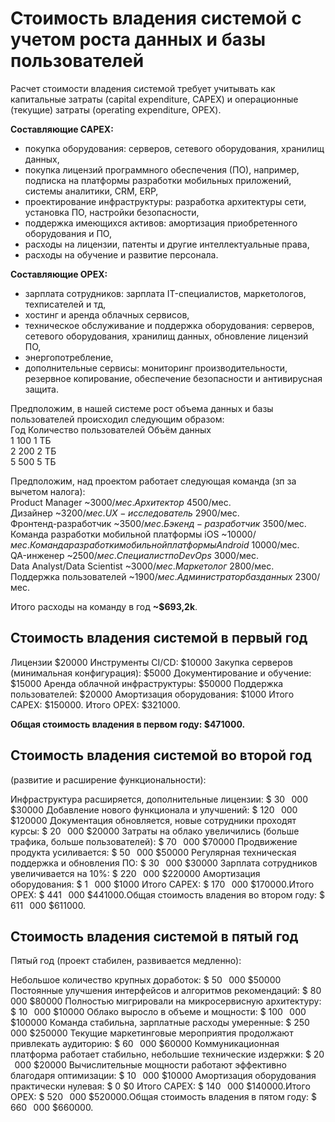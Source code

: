 # Стоимость владения системой с учетом роста данных и базы пользователей

Расчет стоимости владения системой требует учитывать как капитальные затраты (capital expenditure, CAPEX) и операционные (текущие) затраты (operating expenditure, OPEX).

**Составляющие CAPEX:**
- покупка оборудования: серверов, сетевого оборудования, хранилищ данных,
- покупка лицензий программного обеспечения (ПО), например, подписка на платформы разработки мобильных приложений, системы аналитики, CRM, ERP,
- проектирование инфраструктуры: разработка архитектуры сети, установка ПО, настройки безопасности,
- поддержка имеющихся активов: амортизация приобретенного оборудования и ПО,
- расходы на лицензии, патенты и другие интеллектуальные права,
- расходы на обучение и развитие персонала. 

**Составляющие OPEX:**
- зарплата сотрудников: зарплата IT-специалистов, маркетологов, техписателей и тд,
- хостинг и аренда облачных сервисов,
- техническое обслуживание и поддержка оборудования: серверов, сетевого оборудования, хранилищ данных, обновление лицензий ПО, 
- энергопотребление,
- дополнительные сервисы: мониторинг производительности, резервное копирование, обеспечение безопасности и антивирусная защита.

Предположим, в нашей системе рост объема данных и базы пользователей происходил следующим образом:  
Год	Количество пользователей	Объём данных  
1	100	1 ТБ  
2	200	2 ТБ  
5	500	5 ТБ  

Предположим, над проектом работает следующая команда (зп за вычетом налога):  
Product Manager ~$3000/мес.  
Архитектор ~$4500/мес.  
Дизайнер ~$3200/мес.  
UX-исследователь ~$2900/мес.  
Фронтенд-разработчик ~$3500/мес.  
Бэкенд-разработчик ~$3500/мес.  
Команда разработки мобильной платформы iOS ~$10000/мес.  
Команда разработки мобильной платформы Android ~$10000/мес.  
QA-инженер ~$2500/мес.  
Специалист по DevOps ~$3000/мес.  
Data Analyst/Data Scientist ~$3000/мес.  
Маркетолог ~$2800/мес.  
Поддержка пользователей ~$1900/мес.  
Администратор баз данных ~$2300/мес.  

Итого расходы на команду в год **~$693,2k**.

## Стоимость владения системой в первый год

Лицензии $20000
Инструменты CI/CD: $10000
Закупка серверов (минимальная конфигурация): $5000
Документирование и обучение: $15000
Аренда облачной инфраструктуры: $50000
Поддержка пользователей: $20000
Амортизация оборудования: $1000
Итого CAPEX: $150000.
Итого OPEX: $321000.

**Общая стоимость владения в первом году: $471000.**

## Стоимость владения системой во второй год
(развитие и расширение функциональности):

Инфраструктура расширяется, дополнительные лицензии: 
$
30
 
000
$30000
Добавление нового функционала и улучшений: 
$
120
 
000
$120000
Документация обновляется, новые сотрудники проходят курсы: 
$
20
 
000
$20000
Затраты на облако увеличились (больше трафика, больше пользователей): 
$
70
 
000
$70000
Продвижение продукта усиливается: 
$
50
 
000
$50000
Регулярная техническая поддержка и обновления ПО: 
$
30
 
000
$30000
Зарплата сотрудников увеличивается на 10%: 
$
220
 
000
$220000
Амортизация оборудования: 
$
1
 
000
$1000
Итого CAPEX: 
$
170
 
000
$170000.Итого OPEX: 
$
441
 
000
$441000.Общая стоимость владения во втором году: 
$
611
 
000
$611000.


## Стоимость владения системой в пятый год

Пятый год (проект стабилен, развивается медленно):

Небольшое количество крупных доработок: 
$
50
 
000
$50000
Постоянные улучшения интерфейсов и алгоритмов рекомендаций: 
$
80
 
000
$80000
Полностью мигрировали на микросервисную архитектуру: 
$
10
 
000
$10000
Облако выросло в объеме и мощности: 
$
100
 
000
$100000
Команда стабильна, зарплатные расходы умеренные: 
$
250
 
000
$250000
Текущие маркетинговые мероприятия продолжают привлекать аудиторию: 
$
60
 
000
$60000
Коммуникационная платформа работает стабильно, небольшие технические издержки: 
$
20
 
000
$20000
Вычислительные мощности работают эффективно благодаря оптимизации: 
$
10
 
000
$10000
Амортизация оборудования практически нулевая: 
$
0
$0
Итого CAPEX: 
$
140
 
000
$140000.Итого OPEX: 
$
520
 
000
$520000.Общая стоимость владения в пятом году: 
$
660
 
000
$660000.
